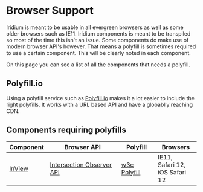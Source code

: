 # Browser Support

Iridium is meant to be usable in all evergreen browsers as well as some older browsers such as IE11. Iridium components is meant to be transpiled so most of the time this isn't an issue. Some components do make use of modern browser API's however. That means a polyfill is sometimes required to use a certain component. This will be clearly noted in each component. 

On this page you can see a list of all the components that needs a polyfill.

## Polyfill.io

Using a polyfill service such as [Polyfill.io](https://polyfill.io) makes it a lot easier to include the right polyfills. It works with a URL based API and have a globablly reaching CDN.

## Components requiring polyfills

| Component                       | Browser API                                                                                             | Polyfill                                                                         | Browsers                               |
|---------------------------------|---------------------------------------------------------------------------------------------------------|----------------------------------------------------------------------------------|--------------------------------------- |
| [InView](../../helpers/in-view) | [Intersection Observer API](https://developer.mozilla.org/en-US/docs/Web/API/Intersection_Observer_API) | [w3c Polyfill](https://github.com/w3c/IntersectionObserver/tree/master/polyfill) | IE11, <br>Safari 12, <br>iOS Safari 12 |
